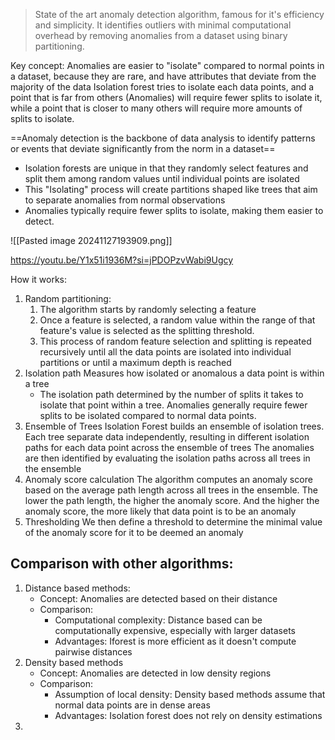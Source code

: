 
> State of the art anomaly detection algorithm, famous for it's efficiency and simplicity. It identifies outliers with minimal computational overhead by removing anomalies from a dataset using binary partitioning.


Key concept:
Anomalies are easier to "isolate" compared to normal points in a dataset, because they are rare, and have attributes that deviate from the majority of the data
Isolation forest tries to isolate each data points, and a point that is far from others (Anomalies) will require fewer splits to isolate it, while a point that is closer to many others will require more amounts of splits to isolate.


==Anomaly detection is the backbone of data analysis to identify patterns or events that deviate significantly from the norm in a dataset==

- Isolation forests are unique in that they randomly select features and split them among random values until individual points are isolated
- This "Isolating" process will create partitions shaped like trees that aim to separate anomalies from normal observations
- Anomalies typically require fewer splits to isolate, making them easier to detect.

![[Pasted image 20241127193909.png]]


https://youtu.be/Y1x51i1936M?si=jPDOPzvWabi9Ugcy

How it works:

1. Random partitioning:
	1. The algorithm starts by randomly selecting a feature
	2. Once a feature is selected, a random value within the range of that feature's value is selected as the splitting threshold. 
	3. This process of random feature selection and splitting is repeated recursively until all the data points are isolated into individual partitions or until a maximum depth is reached
2. Isolation path
	Measures how isolated or anomalous a data point is within a tree
	- The isolation path determined by the number of splits it takes to isolate that point within a tree. Anomalies generally require fewer splits to be isolated compared to normal data points.
3. Ensemble of Trees
	Isolation Forest builds an ensemble of isolation trees. Each tree separate data independently, resulting in different isolation paths for each data point across the ensemble of trees
	The anomalies are then identified by evaluating the isolation paths across all trees in the ensemble
4. Anomaly score calculation
	The algorithm computes an anomaly score based on the average path length across all trees in the ensemble. The lower the path length, the higher the anomaly score. And the higher the anomaly score, the more likely that data point is to be an anomaly
5. Thresholding
	We then define a threshold to determine the minimal value of the anomaly score for it to be deemed an anomaly


## Comparison with other algorithms:

1. Distance based methods:
	- Concept: Anomalies are detected based on their distance
	- Comparison:
		- Computational complexity: Distance based can be computationally expensive, especially with larger datasets
		- Advantages: Iforest is more efficient as it doesn't compute pairwise distances
2. Density based methods
	- Concept: Anomalies are detected in low density regions
	- Comparison:
		- Assumption of local density: Density based methods assume that normal data points are in dense areas
		- Advantages: Isolation forest does not rely on density estimations
3. 